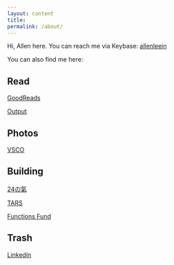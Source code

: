 ```yaml
---
layout: content
title: 
permalink: /about/
---
```


Hi, Allen here. You can reach me via Keybase: [allenleein](https://keybase.io/allenleein)

You can also find me here:

## Read

[GoodReads](https://www.goodreads.com/user/show/20146841-allen)

[Output](https://allenleein.github.io/brains/output/)


## Photos

[VSCO]()


## Building

[24の氣](https://www.producthunt.com/upcoming/24-24-energy)

[TARS](https://www.producthunt.com/upcoming/tars)

[Functions Fund](https://medium.com/functionsfund)


## Trash

[Linkedin](https://www.linkedin.com/in/allen-lee-52b16378/)








